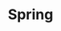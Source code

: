 ---
layout: catalog
title: "Spring"
slug: "spring"
category: "catalog"
show_products: "false"
pdf: Spring_Catalog_2013.pdf
cover: Spring_Catalog_2013-cover.jpg
directory: spring
filebase: pages/Spring_Catalog_2013_noprice
extension: jpg
numslides: 11
spread: true
---